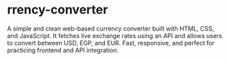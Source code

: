 # rrency-converter
A simple and clean web-based currency converter built with HTML, CSS, and JavaScript. It fetches live exchange rates using an API and allows users to convert between USD, EGP, and EUR. Fast, responsive, and perfect for practicing frontend and API integration.

